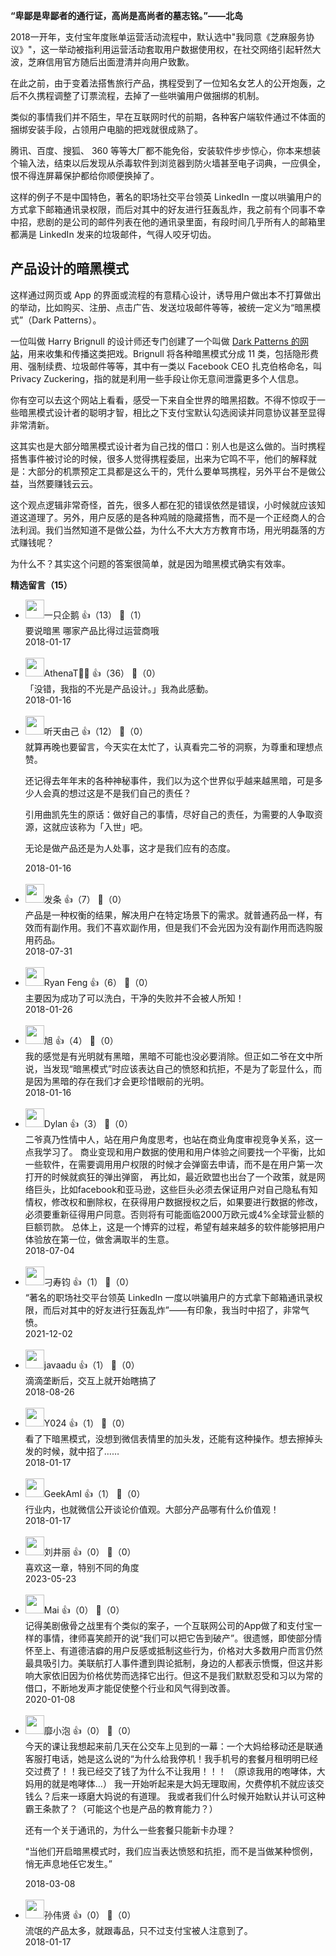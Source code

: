 **“卑鄙是卑鄙者的通行证，高尚是高尚者的墓志铭。”——北岛**

2018一开年，支付宝年度账单运营活动流程中，默认选中"我同意《芝麻服务协议》"，这一举动被指利用运营活动套取用户数据使用权，在社交网络引起轩然大波，芝麻信用官方随后出面澄清并向用户致歉。

在此之前，由于变着法搭售旅行产品，携程受到了一位知名女艺人的公开炮轰，之后不久携程调整了订票流程，去掉了一些哄骗用户做捆绑的机制。

类似的事情我们并不陌生，早在互联网时代的前期，各种客户端软件通过不体面的捆绑安装手段，占领用户电脑的把戏就很成熟了。

腾讯、百度、搜狐、 360 等等大厂都不能免俗，安装软件步步惊心，你本来想装个输入法，结束以后发现从杀毒软件到浏览器到防火墙甚至电子词典，一应俱全，恨不得连屏幕保护都给你顺便换掉了。

这样的例子不是中国特色，著名的职场社交平台领英 LinkedIn 一度以哄骗用户的方式拿下邮箱通讯录权限，而后对其中的好友进行狂轰乱炸，我之前有个同事不幸中招，悲剧的是公司的邮件列表在他的通讯录里面，有段时间几乎所有人的邮箱里都满是 LinkedIn 发来的垃圾邮件，气得人咬牙切齿。

## 产品设计的暗黑模式

这样通过网页或 App 的界面或流程的有意精心设计，诱导用户做出本不打算做出的举动，比如购买、注册、点击广告、发送垃圾邮件等等，被统一定义为“暗黑模式”（Dark Patterns）。

一位叫做 Harry Brignull 的设计师还专门创建了一个叫做 [Dark Patterns 的网站](https://darkpatterns.org/)，用来收集和传播这类把戏。Brignull 将各种暗黑模式分成 11 类，包括隐形费用、强制续费、垃圾邮件等等，其中有一类以 Facebook CEO 扎克伯格命名，叫 Privacy Zuckering，指的就是利用一些手段让你无意间泄露更多个人信息。

你有空可以去这个网站上看看，感受一下来自全世界的暗黑招数。不得不惊叹于一些暗黑模式设计者的聪明才智，相比之下支付宝默认勾选阅读并同意协议甚至显得非常清新。

这其实也是大部分暗黑模式设计者为自己找的借口：别人也是这么做的。当时携程搭售事件被讨论的时候，很多人觉得携程委屈，出来为它鸣不平，他们的解释就是：大部分的机票预定工具都是这么干的，凭什么要单骂携程，另外平台不是做公益，当然要赚钱云云。

这个观点逻辑非常奇怪，首先，很多人都在犯的错误依然是错误，小时候就应该知道这道理了。另外，用户反感的是各种鸡贼的隐藏搭售，而不是一个正经商人的合法利润。我们当然知道不是做公益，为什么不大大方方教育市场，用光明磊落的方式赚钱呢？

为什么不？其实这个问题的答案很简单，就是因为暗黑模式确实有效率。
<div><strong>精选留言（15）</strong></div><ul>
<li><img src="https://static001.geekbang.org/account/avatar/00/0f/94/04/c3bd4db4.jpg" width="30px"><span>一只企鹅</span> 👍（13） 💬（1）<div>要说暗黑  哪家产品比得过运营商哦</div>2018-01-17</li><br/><li><img src="https://static001.geekbang.org/account/avatar/00/0f/90/86/3ac79efd.jpg" width="30px"><span>AthenaT🤘🏻</span> 👍（36） 💬（0）<div>「没错，我指的不光是产品设计。」我為此感動。</div>2018-01-16</li><br/><li><img src="https://static001.geekbang.org/account/avatar/00/0f/8e/8b/38b93ca0.jpg" width="30px"><span>听天由己</span> 👍（12） 💬（0）<div>就算再晚也要留言，今天实在太忙了，认真看完二爷的洞察，为尊重和理想点赞。

还记得去年年末的各种神秘事件，我们以为这个世界似乎越来越黑暗，可是多少人会真的想过这是不是我们自己的责任？

引用曲凯先生的原话：做好自己的事情，尽好自己的责任，为需要的人争取资源，这就应该称为「入世」吧。

无论是做产品还是为人处事，这才是我们应有的态度。</div>2018-01-16</li><br/><li><img src="https://static001.geekbang.org/account/avatar/00/10/8c/2a/49e0547d.jpg" width="30px"><span>发条</span> 👍（7） 💬（0）<div>产品是一种权衡的结果，解决用户在特定场景下的需求。就普通药品一样，有效而有副作用。我们不喜欢副作用，但是我们不会光因为没有副作用而选购服用药品。</div>2018-07-31</li><br/><li><img src="https://static001.geekbang.org/account/avatar/00/0f/5b/fc/da52e7df.jpg" width="30px"><span>Ryan Feng</span> 👍（6） 💬（0）<div>主要因为成功了可以洗白，干净的失败并不会被人所知！</div>2018-01-26</li><br/><li><img src="https://static001.geekbang.org/account/avatar/00/0f/4b/b4/4768f34b.jpg" width="30px"><span>旭</span> 👍（4） 💬（0）<div>我的感觉是有光明就有黑暗，黑暗不可能也没必要消除。但正如二爷在文中所说，当发现“暗黑模式”时应该表达自己的愤怒和抗拒，不是为了彰显什么，而是因为黑暗的存在我们才会更珍惜眼前的光明。</div>2018-01-16</li><br/><li><img src="https://static001.geekbang.org/account/avatar/00/10/94/ee/8451dfc4.jpg" width="30px"><span>Dylan</span> 👍（3） 💬（0）<div>二爷真乃性情中人，站在用户角度思考，也站在商业角度审视竞争关系，这一点我学习了。
商业变现和用户数据的使用和用户体验之间要找一个平衡，比如一些软件，在需要调用用户权限的时候才会弹窗去申请，而不是在用户第一次打开的时候就疯狂的弹出弹窗，
再比如，最近欧盟也出台了一个政策，就是网络巨头，比如facebook和亚马逊，这些巨头必须去保证用户对自己隐私有知情权，修改权和删除权，在获得用户数据授权之后，如果要进行数据的修改，必须要重新征得用户同意。否则将有可能面临2000万欧元或4%全球营业额的巨额罚款。
总体上，这是一个博弈的过程，希望有越来越多的软件能够把用户体验放在第一位，做舍满取半的生意。</div>2018-07-04</li><br/><li><img src="https://static001.geekbang.org/account/avatar/00/10/41/64/cf13c011.jpg" width="30px"><span>刁寿钧</span> 👍（1） 💬（0）<div>“著名的职场社交平台领英 LinkedIn 一度以哄骗用户的方式拿下邮箱通讯录权限，而后对其中的好友进行狂轰乱炸”——有印象，我当时中招了，非常气愤。</div>2021-12-02</li><br/><li><img src="https://static001.geekbang.org/account/avatar/00/0f/44/47/3ddb94d0.jpg" width="30px"><span>javaadu</span> 👍（1） 💬（0）<div>滴滴垄断后，交互上就开始瞎搞了</div>2018-08-26</li><br/><li><img src="https://static001.geekbang.org/account/avatar/00/0f/88/c8/6af6d27e.jpg" width="30px"><span>Y024</span> 👍（1） 💬（0）<div>看了下暗黑模式，没想到微信表情里的加头发，还能有这种操作。想去擦掉头发的时候，就中招了……</div>2018-01-17</li><br/><li><img src="https://static001.geekbang.org/account/avatar/00/0f/55/e6/87197b10.jpg" width="30px"><span>GeekAmI</span> 👍（1） 💬（0）<div>行业内，也就微信公开谈论价值观。大部分产品哪有什么价值观！</div>2018-01-17</li><br/><li><img src="" width="30px"><span>刘井丽</span> 👍（0） 💬（0）<div>喜欢这一章，特别不同的角度</div>2023-05-23</li><br/><li><img src="https://static001.geekbang.org/account/avatar/00/11/70/ef/848e7bed.jpg" width="30px"><span>Mai</span> 👍（0） 💬（0）<div>记得美剧傲骨之战里有个类似的案子，一个互联网公司的App做了和支付宝一样的事情，律师喜笑颜开的说“我们可以把它告到破产”。很遗憾，即使部分情怀至上、有道德洁癖的用户反感或抵制这些行为，价格对大多数用户而言仍然最具吸引力。美联航打人事件遭到舆论抵制，身边的人都表示愤慨，但这并影响大家依旧因为价格优势而选择它出行。但这不是我们默默忍受和习以为常的借口，不断地发声才能促使整个行业和风气得到改善。</div>2020-01-08</li><br/><li><img src="https://static001.geekbang.org/account/avatar/00/0f/ae/2f/e2b66ad5.jpg" width="30px"><span>靡小泡</span> 👍（0） 💬（0）<div>今天的课让我想起来前几天在公交车上见到的一幕：一个大妈给移动还是联通客服打电话，她是这么说的“为什么给我停机！我手机号的套餐月租明明已经交过费了！！我已经交了钱了为什么不让我用！！！
（原谅我用的咆哮体，大妈用的就是咆哮体…）
我一开始听起来是大妈无理取闹，欠费停机不就应该交钱么？后来一琢磨大妈说的有道理。
我或者我们什么时候开始默认并认可这种霸王条款了？（可能这个也是产品的教育能力？）

还有一个关于通讯的，为什么一些套餐只能新卡办理？

“当他们开启暗黑模式时，我们应当表达愤怒和抗拒，而不是当做某种惯例，悄无声息地任它发生。”</div>2018-03-08</li><br/><li><img src="https://static001.geekbang.org/account/avatar/00/0f/7d/78/0181656d.jpg" width="30px"><span>孙伟贤</span> 👍（0） 💬（0）<div>流氓的产品太多，就跟毒品，只不过支付宝被人注意到了。</div>2018-01-17</li><br/>
</ul>